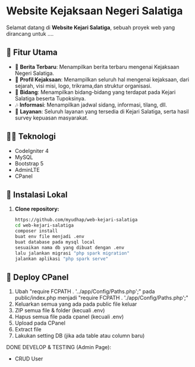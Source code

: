 # Website Kejaksaan Negeri Salatiga

Selamat datang di **Website Kejari Salatiga**, sebuah proyek web yang dirancang untuk  ....

## 🎯 Fitur Utama

- 🌅 **Berita Terbaru**: Menampilkan berita terbaru mengenai Kejaksaan Negeri Salatiga.
- 📝 **Profil Kejaksaan**: Menampilkan seluruh hal mengenai kejaksaan, dari sejarah, visi misi, logo, trikrama,dan struktur organisasi.
- 📸 **Bidang**: Menampilkan bidang-bidang yang terdapat pada Kejari Salatiga beserta Tupoksinya.
- 🎶 **Informasi**: Menampilkan jadwal sidang, informasi, tilang, dll.
- 🎨 **Layanan**: Seluruh layanan yang tersedia di Kejari Salatiga, serta hasil survey kepuasan masyarakat.

## 🧑‍💻 Teknologi

- CodeIgniter 4
- MySQL
- Bootstrap 5
- AdminLTE
- CPanel

## 🚀 Instalasi Lokal

1. **Clone repository:**

   ```bash
   https://github.com/myudhap/web-kejari-salatiga
   cd web-kejari-salatiga
   composer install
   buat env file menjadi .env
   buat database pada mysql local
   sesuaikan nama db yang dibuat dengan .env
   lalu jalankan migrasi "php spark migration"
   jalankan aplikasi "php spark serve"

## 🚀 Deploy CPanel

1. Ubah "require FCPATH . '../app/Config/Paths.php';" pada public/index.php menjadi "require FCPATH . './app/Config/Paths.php';"
2. Keluarkan semua yang ada pada public file keluar
3. ZIP semua file & folder (kecuali .env)
4. Hapus semua file pada cpanel (kecuali .env)
5. Upload pada CPanel
6. Extract file
7. Lakukan setting DB (jika ada table atau column baru)

DONE DEVELOP & TESTING (Admin Page):
- CRUD User